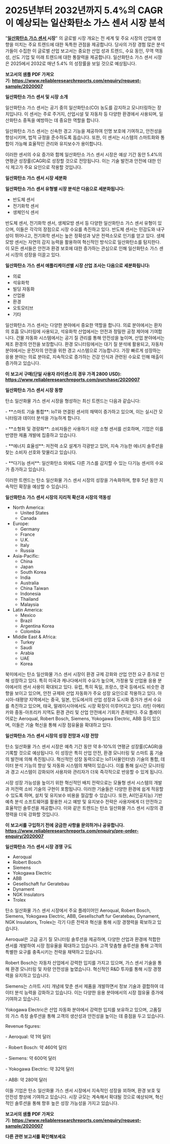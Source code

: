 <p><h1>2025년부터 2032년까지 5.4%의 CAGR이 예상되는 일산화탄소 가스 센서 시장 분석</h1></p><p>"<strong><a href="https://www.reliableresearchreports.com/global-carbon-monoxide-gas-sensors-market-r2020007?utm_campaign=105&utm_medium=7&utm_source=Github&utm_content=ia&utm_term=19042025&utm_id=carbon-monoxide-gas-sensors">일산화탄소 가스 센서&nbsp;</a></strong><strong>시장</strong>" 의 글로벌 시장 개요는 전 세계 및 주요 시장의 산업에 영향을 미치는 주요 트렌드에 대한 독특한 관점을 제공합니다. 당사의 가장 경험 많은 분석가들이 수집한 이 글로벌 산업 보고서는 중요한 산업 성과 트렌드, 수요 동인, 무역 역동성, 선도 기업 및 미래 트렌드에 대한 통찰력을 제공합니다. 일산화탄소 가스 센서 시장은 2025에서 2032로 매년 5.4% 의 성장률을 보일 것으로 예상됩니다.&nbsp;</p>
<p><strong>보고서의 샘플 PDF 가져오기:&nbsp;<a href="https://www.reliableresearchreports.com/enquiry/request-sample/2020007?utm_campaign=105&utm_medium=7&utm_source=Github&utm_content=ia&utm_term=19042025&utm_id=carbon-monoxide-gas-sensors">https://www.reliableresearchreports.com/enquiry/request-sample/2020007</a></strong></p>
<p><strong>일산화탄소 가스 센서 및 시장 소개</strong></p>
<p><p>일산화탄소 가스 센서는 공기 중의 일산화탄소(CO) 농도를 감지하고 모니터링하는 장치입니다. 이 센서는 주로 주거지, 산업시설 및 자동차 등 다양한 환경에서 사용되며, 일산화탄소 중독을 예방하는 데 중요한 역할을 합니다. </p><p>일산화탄소 가스 센서는 신속한 경고 기능을 제공하여 인명 보호에 기여하고, 안전성을 향상시키며, 법적 규정을 준수하도록 돕습니다. 또한, 이 센서는 시스템의 스마트화와 통합이 가능해 효율적인 관리와 유지보수가 용이합니다.</p><p>이러한 센서의 수요 증가와 함께 일산화탄소 가스 센서 시장은 예상 기간 동안 5.4%의 연평균 성장률(CAGR)로 성장할 것으로 전망됩니다. 이는 기술 발전과 안전에 대한 인식 제고가 주요 요인으로 작용할 것입니다.</p></p>
<p><strong>일산화탄소 가스 센서 시장 세분화</strong></p>
<p><strong>일산화탄소 가스 센서 유형별 시장 분석은 다음으로 세분화됩니다:</strong></p>
<p><ul><li>반도체 센서</li><li>전기화학 센서</li><li>생체인식 센서</li></ul></p>
<p><p>반도체 센서, 전기화학 센서, 생체모방 센서 등 다양한 일산화탄소 가스 센서 유형이 있으며, 이들은 각각의 장점으로 시장 수요를 촉진하고 있다. 반도체 센서는 민감도와 내구성이 뛰어나고, 전기화학 센서는 높은 정확성과 낮은 전력소모로 인기를 얻고 있다. 생체모방 센서는 자연의 감지 능력을 활용하여 혁신적인 방식으로 일산화탄소를 탐지한다. 이 모든 센서들은 안전과 환경 보호에 대한 증가하는 관심으로 인해 일산화탄소 가스 센서 시장의 성장을 이끌고 있다.</p></p>
<p><strong>일산화탄소 가스 센서 애플리케이션별 시장 산업 조사는 다음으로 세분화됩니다:</strong></p>
<p><ul><li>의료</li><li>석유화학</li><li>빌딩 자동화</li><li>산업용</li><li>환경</li><li>오토모티브</li><li>기타</li></ul></p>
<p><p>일산화탄소 가스 센서는 다양한 분야에서 중요한 역할을 합니다. 의료 분야에서는 환자의 호흡 모니터링에 사용되고, 석유화학 산업에서는 안전과 정밀한 공정 제어에 기여합니다. 건물 자동화 시스템에서는 공기 질 관리를 통해 안전성을 높이며, 산업 분야에서는 제조 환경의 안전을 보장합니다. 환경 모니터링에서는 대기 질 분석에 활용되고, 자동차 분야에서는 운전자의 안전을 위한 경고 시스템으로 기능합니다. 가장 빠르게 성장하는 응용 분야는 의료 분야로, 지속적으로 증가하는 건강 인식과 관련된 수요로 인해 매출이 증가하고 있습니다.</p></p>
<p><strong>이 보고서 구매(단일 사용자 라이센스의 경우 가격 2800 USD): <a href="https://www.reliableresearchreports.com/purchase/2020007?utm_campaign=105&utm_medium=7&utm_source=Github&utm_content=ia&utm_term=19042025&utm_id=carbon-monoxide-gas-sensors">https://www.reliableresearchreports.com/purchase/2020007</a></strong></p>
<p><strong>일산화탄소 가스 센서 시장 동향</strong></p>
<p><p>탄소 일산화물 가스 센서 시장을 형성하는 최신 트렌드는 다음과 같습니다:</p><p>- **스마트 기술 통합**: IoT와 연결된 센서의 채택이 증가하고 있으며, 이는 실시간 모니터링과 데이터 분석을 가능하게 합니다.</p><p>  </p><p>- **소형화 및 경량화**: 소비자들은 사용하기 쉬운 소형 센서를 선호하며, 기업은 이를 반영한 제품 개발에 집중하고 있습니다.</p><p>  </p><p>- **에너지 효율성**: 저전력 소모 설계가 각광받고 있어, 지속 가능한 에너지 솔루션을 찾는 소비자 선호와 맞물리고 있습니다.</p><p>  </p><p>- **다기능 센서**: 일산화탄소 외에도 다른 가스를 감지할 수 있는 다기능 센서의 수요가 증가하고 있습니다.</p><p>이러한 트렌드는 탄소 일산화물 가스 센서 시장의 성장을 가속화하며, 향후 5년 동안 지속적인 확장을 예상할 수 있습니다.</p></p>
<p><strong>일산화탄소 가스 센서 시장의 지리적 확산과 시장의 역동성</strong></p>
<p><ul>
    <li>
        North America:
        <ul>
            <li>United States</li>
            <li>Canada</li>
        </ul>
    </li>
    <li>
        Europe:
        <ul>
            <li>Germany</li>
            <li>France</li>
            <li>U.K.</li>
            <li>Italy</li>
            <li>Russia</li>
        </ul>
    </li>
    <li>
        Asia-Pacific:
        <ul>
            <li>China</li>
            <li>Japan</li>
            <li>South Korea</li>
            <li>India</li>
            <li>Australia</li>
            <li>China Taiwan</li>
            <li>Indonesia</li>
            <li>Thailand</li>
            <li>Malaysia</li>
        </ul>
    </li>
    <li>
        Latin America:
        <ul>
            <li>Mexico</li>
            <li>Brazil</li>
            <li>Argentina Korea</li>
            <li>Colombia</li>
        </ul>
    </li>
    <li>
        Middle East & Africa:
        <ul>
            <li>Turkey</li>
            <li>Saudi</li>
            <li>Arabia</li>
            <li>UAE</li>
            <li>Korea</li>
        </ul>
    </li>
    </ul></p>
<p><p>북미에서는 탄소 일산화물 가스 센서 시장이 환경 규제 강화와 산업 안전 요구 증가로 인해 성장하고 있다. 특히 미국과 캐나다에서의 수요가 높으며, 가정용 및 산업용 응용 분야에서의 센서 사용이 확대되고 있다. 유럽, 특히 독일, 프랑스, 영국 등에서도 비슷한 경향을 보이고 있으며, 안전 규제와 산업 자동화가 주요 성장 요인으로 작용하고 있다. 아시아-태평양 지역에서는 중국, 일본, 인도에서의 산업 성장과 도시화 증가가 센서 수요를 촉진하고 있으며, 태국, 말레이시아에서도 시장 확장이 이루어지고 있다. 라틴 아메리카와 중동-아프리카 지역도 환경 관리 및 산업 안전에서 기회가 존재한다. 주요 플레이어로는 Aeroqual, Robert Bosch, Siemens, Yokogawa Electric, ABB 등이 있으며, 이들은 기술 혁신을 통해 시장 점유율을 확대하고 있다.</p></p>
<p><strong>일산화탄소 가스 센서 시장의 성장 전망과 시장 전망</strong></p>
<p><p>탄소 일산화물 가스 센서 시장은 예측 기간 동안 약 8-10%의 연평균 성장률(CAGR)을 기록할 것으로 예상됩니다. 이 성장은 특히 산업 안전, 환경 모니터링 및 스마트 홈 기술의 발전에 의해 촉진됩니다. 혁신적인 성장 동력으로는 IoT(사물인터넷) 기술의 통합, 데이터 분석 기능의 향상 및 자동화 시스템의 채택이 있습니다. 이를 통해 실시간 모니터링과 경고 시스템이 강화되어 사용자와 관리자가 더욱 즉각적으로 반응할 수 있게 됩니다.</p><p>시장 성장 가능성을 높이기 위한 혁신적인 배치 전략으로는 모듈형 센서 시스템의 개발과 저전력 소비 기술의 구현이 포함됩니다. 이러한 기술들은 다양한 환경에 쉽게 적응할 수 있도록 하며, 설치 및 유지보수 비용을 절감할 수 있습니다. 또한, AI(인공지능) 기반 예측 분석 소프트웨어를 활용한 사고 예방 및 유지보수 전략은 사용자에게 더 안전하고 효율적인 솔루션을 제공합니다. 이와 같은 트렌드는 탄소 일산화물 가스 센서 시장의 경쟁력을 더욱 강화할 것입니다.</p></p>
<p><strong>이 보고서를 구입하기 전에 궁금한 사항을 문의하거나 공유합니다. <a href="https://www.reliableresearchreports.com/enquiry/pre-order-enquiry/2020007?utm_campaign=105&utm_medium=7&utm_source=Github&utm_content=ia&utm_term=19042025&utm_id=carbon-monoxide-gas-sensors">https://www.reliableresearchreports.com/enquiry/pre-order-enquiry/2020007</a></strong></p>
<p><strong>일산화탄소 가스 센서 시장 경쟁 구도</strong></p>
<p><ul><li>Aeroqual</li><li>Robert Bosch</li><li>Siemens</li><li>Yokogawa Electric</li><li>ABB</li><li>Gesellschaft fur Geratebau</li><li>Dynament</li><li>NGK Insulators</li><li>Trolex</li></ul></p>
<p><p>탄소 일산화물 가스 센서 시장에서 주요 플레이어인 Aeroqual, Robert Bosch, Siemens, Yokogawa Electric, ABB, Gesellschaft fur Geratebau, Dynament, NGK Insulators, Trolex는 각기 다른 전략과 혁신을 통해 시장 경쟁력을 확보하고 있습니다.</p><p>Aeroqual은 고급 공기 질 모니터링 솔루션을 제공하며, 다양한 산업과 환경에 적합한 센서를 개발하여 시장 점유율을 확대하고 있습니다. 고객 맞춤형 솔루션을 통해 고객의 특별한 요구를 충족시키는 전략을 채택하고 있습니다.</p><p>Robert Bosch는 자동차 산업에서 강력한 입지를 가지고 있으며, 가스 센서 기술을 통해 환경 모니터링 및 차량 안전성을 높였습니다. 혁신적인 R&D 투자를 통해 시장 경쟁력을 유지하고 있습니다.</p><p>Siemens는 스마트 시티 개념에 맞춘 센서 제품을 개발하면서 정보 기술과 결합하여 데이터 분석 능력을 강화하고 있습니다. 이는 다양한 응용 분야에서의 시장 점유율 증가에 기여하고 있습니다.</p><p>Yokogawa Electric은 산업 자동화 분야에서 강력한 입지를 보유하고 있으며, 고품질의 가스 측정 솔루션을 통해 고객의 생산성과 안전성을 높이는 데 중점을 두고 있습니다.</p><p>Revenue figures:</p><p>- Aeroqual: 약 1억 달러</p><p>- Robert Bosch: 약 460억 달러</p><p>- Siemens: 약 600억 달러</p><p>- Yokogawa Electric: 약 32억 달러</p><p>- ABB: 약 280억 달러</p><p>이들 기업은 탄소 일산화물 가스 센서 시장에서 지속적인 성장을 꾀하며, 환경 보호 및 안전성 향상에 기여하고 있습니다. 시장 규모는 계속해서 확대될 것으로 예상되며, 혁신적인 솔루션을 통해 향후 높은 성장 가능성을 가지고 있습니다.</p></p>
<p><strong>보고서의 샘플 PDF 가져오기:&nbsp;<a href="https://www.reliableresearchreports.com/enquiry/request-sample/2020007?utm_campaign=105&utm_medium=7&utm_source=Github&utm_content=ia&utm_term=19042025&utm_id=carbon-monoxide-gas-sensors">https://www.reliableresearchreports.com/enquiry/request-sample/2020007</a></strong></p>
<p><strong></strong></p>
<p><strong></strong></p>
<p><strong></strong></p>
<p><strong></strong></p>
<p><strong>다른 관련 보고서를 확인해보세요</strong></p>
<p><strong><p></p><p></p><p></p></strong></p>
<p></p>